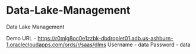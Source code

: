# Data-Lake-Management
Data Lake Management

Demo URL - https://r0mlg8oc0e1zzbk-dbdroplet01.adb.us-ashburn-1.oraclecloudapps.com/ords/r/saas/dlms
Username - data
Password - data
